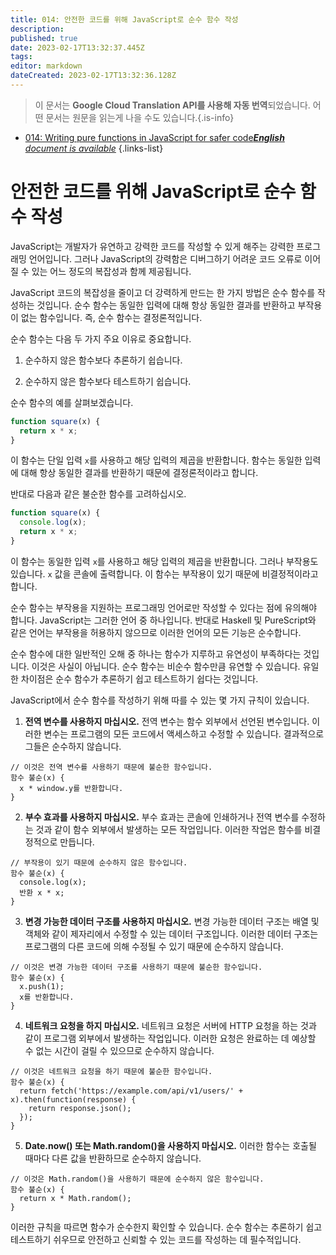 ```yaml
---
title: 014: 안전한 코드를 위해 JavaScript로 순수 함수 작성
description: 
published: true
date: 2023-02-17T13:32:37.445Z
tags: 
editor: markdown
dateCreated: 2023-02-17T13:32:36.128Z
---
```


> 이 문서는 **Google Cloud Translation API를 사용해 자동 번역**되었습니다.
어떤 문서는 원문을 읽는게 나을 수도 있습니다.{.is-info}



- [014: Writing pure functions in JavaScript for safer code***English** document is available*](/en/Knowledge-base/Functional_JavaScript/Learning/014-writing-pure-functions-in-javascript-for-safer-code)
{.links-list}


# 안전한 코드를 위해 JavaScript로 순수 함수 작성

JavaScript는 개발자가 유연하고 강력한 코드를 작성할 수 있게 해주는 강력한 프로그래밍 언어입니다. 그러나 JavaScript의 강력함은 디버그하기 어려운 코드 오류로 이어질 수 있는 어느 정도의 복잡성과 함께 제공됩니다.

JavaScript 코드의 복잡성을 줄이고 더 강력하게 만드는 한 가지 방법은 순수 함수를 작성하는 것입니다. 순수 함수는 동일한 입력에 대해 항상 동일한 결과를 반환하고 부작용이 없는 함수입니다. 즉, 순수 함수는 결정론적입니다.

순수 함수는 다음 두 가지 주요 이유로 중요합니다.

1. 순수하지 않은 함수보다 추론하기 쉽습니다.

2. 순수하지 않은 함수보다 테스트하기 쉽습니다.

순수 함수의 예를 살펴보겠습니다.

```javascript
function square(x) {
  return x * x;
}
```

이 함수는 단일 입력 `x`를 사용하고 해당 입력의 제곱을 반환합니다. 함수는 동일한 입력에 대해 항상 동일한 결과를 반환하기 때문에 결정론적이라고 합니다.

반대로 다음과 같은 불순한 함수를 고려하십시오.

```javascript
function square(x) {
  console.log(x);
  return x * x;
}
```

이 함수는 동일한 입력 `x`를 사용하고 해당 입력의 제곱을 반환합니다. 그러나 부작용도 있습니다. `x` 값을 콘솔에 출력합니다. 이 함수는 부작용이 있기 때문에 비결정적이라고 합니다.

순수 함수는 부작용을 지원하는 프로그래밍 언어로만 작성할 수 있다는 점에 유의해야 합니다. JavaScript는 그러한 언어 중 하나입니다. 반대로 Haskell 및 PureScript와 같은 언어는 부작용을 허용하지 않으므로 이러한 언어의 모든 기능은 순수합니다.

순수 함수에 대한 일반적인 오해 중 하나는 함수가 지루하고 유연성이 부족하다는 것입니다. 이것은 사실이 아닙니다. 순수 함수는 비순수 함수만큼 유연할 수 있습니다. 유일한 차이점은 순수 함수가 추론하기 쉽고 테스트하기 쉽다는 것입니다.

JavaScript에서 순수 함수를 작성하기 위해 따를 수 있는 몇 가지 규칙이 있습니다.

1. **전역 변수를 사용하지 마십시오.** 전역 변수는 함수 외부에서 선언된 변수입니다. 이러한 변수는 프로그램의 모든 코드에서 액세스하고 수정할 수 있습니다. 결과적으로 그들은 순수하지 않습니다.

  ```자바스크립트
  // 이것은 전역 변수를 사용하기 때문에 불순한 함수입니다.
  함수 불순(x) {
    x * window.y를 반환합니다.
  }
  ```

2. **부수 효과를 사용하지 마십시오.** 부수 효과는 콘솔에 인쇄하거나 전역 변수를 수정하는 것과 같이 함수 외부에서 발생하는 모든 작업입니다. 이러한 작업은 함수를 비결정적으로 만듭니다.

  ```자바스크립트
  // 부작용이 있기 때문에 순수하지 않은 함수입니다.
  함수 불순(x) {
    console.log(x);
    반환 x * x;
  }
  ```

3. **변경 가능한 데이터 구조를 사용하지 마십시오.** 변경 가능한 데이터 구조는 배열 및 객체와 같이 제자리에서 수정할 수 있는 데이터 구조입니다. 이러한 데이터 구조는 프로그램의 다른 코드에 의해 수정될 수 있기 때문에 순수하지 않습니다.

  ```자바스크립트
  // 이것은 변경 가능한 데이터 구조를 사용하기 때문에 불순한 함수입니다.
  함수 불순(x) {
    x.push(1);
    x를 반환합니다.
  }
  ```

4. **네트워크 요청을 하지 마십시오.** 네트워크 요청은 서버에 HTTP 요청을 하는 것과 같이 프로그램 외부에서 발생하는 작업입니다. 이러한 요청은 완료하는 데 예상할 수 없는 시간이 걸릴 수 있으므로 순수하지 않습니다.

  ```자바스크립트
  // 이것은 네트워크 요청을 하기 때문에 불순한 함수입니다.
  함수 불순(x) {
    return fetch('https://example.com/api/v1/users/' + x).then(function(response) {
      return response.json();
    });
  }
  ```

5. **Date.now() 또는 Math.random()을 사용하지 마십시오.** 이러한 함수는 호출될 때마다 다른 값을 반환하므로 순수하지 않습니다.

  ```자바스크립트
  // 이것은 Math.random()을 사용하기 때문에 순수하지 않은 함수입니다.
  함수 불순(x) {
    return x * Math.random();
  }
  ```

이러한 규칙을 따르면 함수가 순수한지 확인할 수 있습니다. 순수 함수는 추론하기 쉽고 테스트하기 쉬우므로 안전하고 신뢰할 수 있는 코드를 작성하는 데 필수적입니다.